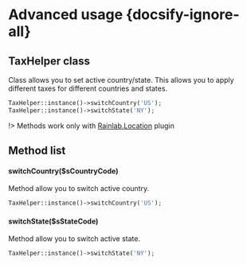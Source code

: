 # Advanced usage {docsify-ignore-all}

## TaxHelper class

Class allows you to set active country/state.
This allows you to apply different taxes for different countries and states.
```php
TaxHelper::instance()->switchCountry('US');
TaxHelper::instance()->switchState('NY');
```

!> Methods work only with [Rainlab.Location](https://octobercms.com/plugin/rainlab-location) plugin

## Method list

#### switchCountry($sCountryCode)

Method allow you to switch active country.
```php
TaxHelper::instance()->switchCountry('US');
```

#### switchState($sStateCode)

Method allow you to switch active state.
```php
TaxHelper::instance()->switchState('NY');
```